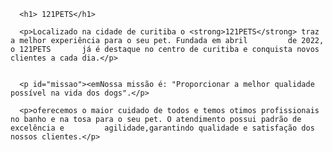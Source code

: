 <!DOCTYPE html>
<html lang-"pt-br">
  <head>
      <meta charset="UTF-8">
      <title>121PETS</title>
      <link rel="stylesheet" href="style.css"
      
  </head>
  
  <body>
  
      <h1> 121PETS</h1>

      <p>Localizado na cidade de curitiba o <strong>121PETS</strong> traz a melhor experiência para o seu pet. Fundada em abril         de 2022, o 121PETS       já é destaque no centro de curitiba e conquista novos clientes a cada dia.</p>
  

      <p id="missao"><emNossa missão é: "Proporcionar a melhor qualidade possível na vida dos dogs".</p>
      
      <p>oferecemos o maior cuidado de todos e temos otimos profissionais no banho e na tosa para o seu pet. O atendimento possui padrão de excelência e         agilidade,garantindo qualidade e satisfação dos nossos clientes.</p>
      
   </body>
 </html>
